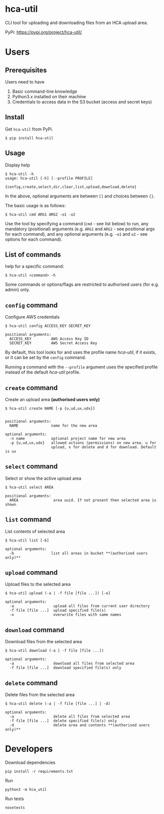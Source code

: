 # hca-util

CLI tool for uploading and downloading files from an HCA upload area.

PyPi: https://pypi.org/project/hca-util/

# Users

## Prerequisites
Users need to have
1. Basic command-line knowledge
2. Python3.x installed on their machine
3. Credentials to access data in the S3 bucket (access and secret keys)

## Install
Get `hca-util` from PyPi.

```shell script
$ pip install hca-util
```
                           
## Usage

Display help

```shell script
$ hca-util -h
usage: hca-util [-h] [--profile PROFILE]
                   {config,create,select,dir,clear,list,upload,download,delete}
```

In the above, optional arguments are between `[]` and choices between `{}`.

The basic usage is as follows:

```shell script
$ hca-util cmd ARG1 ARG2 -o1 -o2
```

Use the tool by specifying a command (`cmd` - see list below) to run, any mandatory (positional) arguments (e.g. `ARG1` and `ARG2` - see positional args for each command), and any optional arguments (e.g. `-o1` and `o2` - see options for each command).

## List of commands

help for a specific command:

```shell script
$ hca-util <command> -h
```

Some commands or options/flags are restricted to authorised users (for e.g. admin) only.

## `config` command

Configure AWS credentials

```shell script
$ hca-util config ACCESS_KEY SECRET_KEY

positional arguments:
  ACCESS_KEY         AWS Access Key ID
  SECRET_KEY         AWS Secret Access Key
```

By default, this tool looks for and uses the profile name _hca-util_, if it exists, or it can be set by the `config` command.

Running a command with the `--profile` argument uses the specified profile instead of the default _hca-util_ profile.

## `create` command

Create an upload area **(authorised users only)**

```shell script
$ hca-util create NAME [-p {u,ud,ux,udx}]


positional arguments:
  NAME               name for the new area

optional arguments:
  -n name            optional project name for new area
  -p {u,ud,ux,udx}   allowed actions (permissions) on new area. u for
                     upload, x for delete and d for download. Default is ux
```

## `select` command

Select or show the active upload area

```shell script
$ hca-util select AREA

positional arguments:
  AREA                area uuid. If not present then selected area is shown
```

## `list` command

List contents of selected area

```shell script
$ hca-util list [-b]

optional arguments:
  -b                 list all areas in bucket **(authorised users only)**
```

## `upload` command

Upload files to the selected area

```shell script
$ hca-util upload (-a | -f file [file ...]) [-o]

optional arguments:
  -a                  upload all files from current user directory
  -f file [file ...]  upload specified file(s)
  -o                  overwrite files with same names
```

## `download` command

Download files from the selected area

```shell script
$ hca-util download (-a | -f file [file ...])

optional arguments:
  -a                  download all files from selected area
  -f file [file ...]  download specified file(s) only
```

## `delete` command

Delete files from the selected area

```shell script
$ hca-util delete (-a | -f file [file ...] | -d)

optional arguments:
  -a                  delete all files from selected area
  -f file [file ...]  delete specified file(s) only
  -d                  delete area and contents **(authorised users only)**
```

# Developers
Download dependencies
```
pip install -r requirements.txt
```

Run 

```shell script
python3 -m hca_util
```

Run tests

```shell script
nosetests
```
